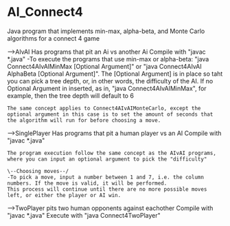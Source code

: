 # AI_Connect4
Java program that implements min-max, alpha-beta, and Monte Carlo algorithms for a connect 4 game

-->AIvAI Has programs that pit an Ai vs another Ai
	Compile with "javac *.java"
	-To execute the programs that use min-max or alpha-beta: "java Connect4AIvAIMinMax [Optional Argument]" or "java Connect4AIvAI AlphaBeta [Optional Argument]".
	The [Optional Argument] is in place so taht you can pick a tree depth, or, in other words, the difficulty of the AI.
	If no Optional Argument in inserted, as in, "java Connect4AIvAIMinMax", for example, then the tree depth will default to 6
	
	The same concept applies to Connect4AIvAIMonteCarlo, except the optional argument in this case is to set the amount of seconds that the algorithm will run for before choosing a move.

-->SinglePlayer Has programs that pit a human player vs an AI
	Compile with "javac *.java"
	
	The program execution follow the same concept as the AIvAI programs, where you can input an optional argument to pick the "difficulty"

	\--Choosing moves--/
	-To pick a move, input a number between 1 and 7, i.e. the column numbers. If the move is valid, it will be performed.
	This process will continue until there are no more possible moves left, or either the player or AI win.


-->TwoPlayer pits two human opponents against eachother
	Compile with "javac *.java"
	Execute with "java Connect4TwoPlayer"
